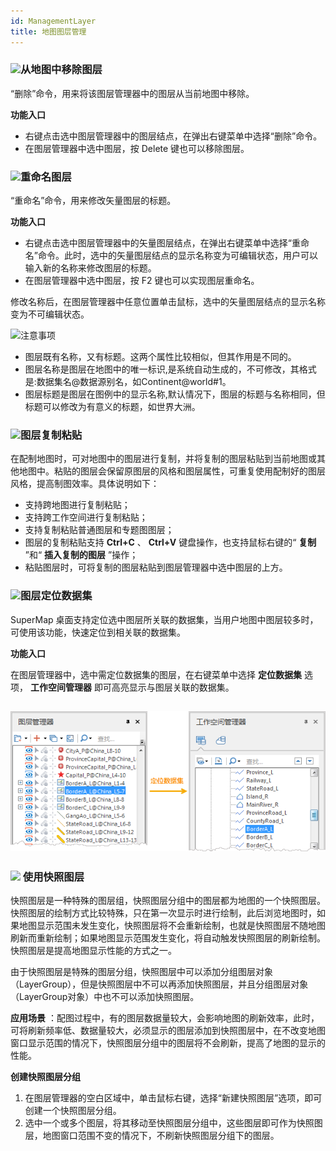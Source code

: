 ```yaml
---
id: ManagementLayer
title: 地图图层管理
---
```

### ![](../../img/read.gif)从地图中移除图层

“删除”命令，用来将该图层管理器中的图层从当前地图中移除。

**功能入口**

* 右键点击选中图层管理器中的图层结点，在弹出右键菜单中选择“删除”命令。
* 在图层管理器中选中图层，按 Delete 键也可以移除图层。

### ![](../../img/read.gif)重命名图层

“重命名”命令，用来修改矢量图层的标题。

**功能入口**

* 右键点击选中图层管理器中的矢量图层结点，在弹出右键菜单中选择“重命名”命令。此时，选中的矢量图层结点的显示名称变为可编辑状态，用户可以输入新的名称来修改图层的标题。
* 在图层管理器中选中图层，按 F2 键也可以实现图层重命名。 

修改名称后，在图层管理器中任意位置单击鼠标，选中的矢量图层结点的显示名称变为不可编辑状态。

![](../../img/note.png)注意事项

* 图层既有名称，又有标题。这两个属性比较相似，但其作用是不同的。
* 图层名称是图层在地图中的唯一标识,是系统自动生成的，不可修改，其格式是:数据集名@数据源别名，如Continent@world#1。
* 图层标题是图层在图例中的显示名称,默认情况下，图层的标题与名称相同，但标题可以修改为有意义的标题，如世界大洲。

### ![](../../img/read.gif)图层复制粘贴

在配制地图时，可对地图中的图层进行复制，并将复制的图层粘贴到当前地图或其他地图中。粘贴的图层会保留原图层的风格和图层属性，可重复使用配制好的图层风格，提高制图效率。具体说明如下：

* 支持跨地图进行复制粘贴；
* 支持跨工作空间进行复制粘贴；
* 支持复制粘贴普通图层和专题图图层；
* 图层的复制粘贴支持 **Ctrl+C** 、 **Ctrl+V** 键盘操作，也支持鼠标右键的“ **复制** ”和“ **插入复制的图层** ”操作；
* 粘贴图层时，可将复制的图层粘贴到图层管理器中选中图层的上方。

### ![](../../img/read.gif)图层定位数据集

SuperMap 桌面支持定位选中图层所关联的数据集，当用户地图中图层较多时，可使用该功能，快速定位到相关联的数据集。

**功能入口**

在图层管理器中，选中需定位数据集的图层，在右键菜单中选择 **定位数据集** 选项， **工作空间管理器** 即可高亮显示与图层关联的数据集。

![](img/DtvLocation.png)  
---  

### ![](../../img/read.gif) 使用快照图层

快照图层是一种特殊的图层组，快照图层分组中的图层都为地图的一个快照图层。快照图层的绘制方式比较特殊，只在第一次显示时进行绘制，此后浏览地图时，如果地图显示范围未发生变化，快照图层将不会重新绘制，也就是快照图层不随地图刷新而重新绘制；如果地图显示范围发生变化，将自动触发快照图层的刷新绘制。快照图层是提高地图显示性能的方式之一。

由于快照图层是特殊的图层分组，快照图层中可以添加分组图层对象（LayerGroup），但是快照图层中不可以再添加快照图层，并且分组图层对象（LayerGroup对象）中也不可以添加快照图层。

**应用场景**
：配图过程中，有的图层数据量较大，会影响地图的刷新效率，此时，可将刷新频率低、数据量较大，必须显示的图层添加到快照图层中，在不改变地图窗口显示范围的情况下，快照图层分组中的图层将不会刷新，提高了地图的显示的性能。

**创建快照图层分组**

1. 在图层管理器的空白区域中，单击鼠标右键，选择“新建快照图层”选项，即可创建一个快照图层分组。
2. 选中一个或多个图层，将其移动至快照图层分组中，这些图层即可作为快照图层，地图窗口范围不变的情况下，不刷新快照图层分组下的图层。



